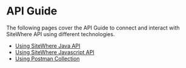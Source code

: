 # API Guide

<Seo/>

The following pages cover the API Guide to connect and interact with SiteWhere
API using different technologies.

- [Using SiteWhere Java API](./java/)
- [Using SiteWhere Javascript API](./javascript/)
- [Using Postman Collection](./postman-configuration.md)
